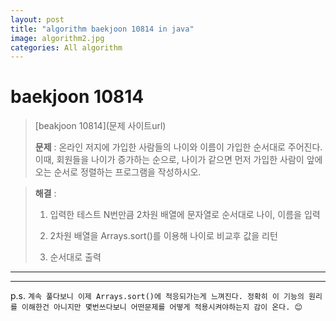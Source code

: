 ```yaml
---  
layout: post  
title: "algorithm baekjoon 10814 in java"  
image: algorithm2.jpg  
categories: All algorithm  
---  
```


# baekjoon 10814  

> [beakjoon 10814](문제 사이트url)  
>   
> **문제** : 온라인 저지에 가입한 사람들의 나이와 이름이 가입한 순서대로 주어진다. 이때, 회원들을 나이가 증가하는 순으로, 나이가 같으면 먼저 가입한 사람이 앞에 오는 순서로 정렬하는 프로그램을 작성하시오.  

> **해결** :  
> 1. 입력한 테스트 N번만큼 2차원 배열에 문자열로 순서대로 나이, 이름을 입력  
> 
> 2. 2차원 배열을 Arrays.sort()를 이용해 나이로 비교후 값을 리턴  
> 
> 3. 순서대로 출력  

---  

<script src="https://gist.github.com/nnlog/83981a3b231150a43da3999fd82a5d1e.js"></script>  

---   

p.s. `계속 풀다보니 이제 Arrays.sort()에 적응되가는게 느껴진다. 정확히 이 기능의 원리를 이해한건 아니지만 몇번쓰다보니 어떤문제를 어떻게 적용시켜야하는지 감이 온다. 😊`